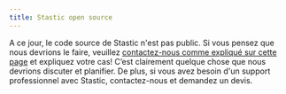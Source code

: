 ```yaml
---
title: Stastic open source
---
```

A ce jour, le code source de Stastic n'est pas public. Si vous pensez que nous devrions le faire, veuillez [contactez-nous comme expliqué sur cette page](/contact) et expliquez votre cas! C’est clairement quelque chose que nous devrions discuter et planifier. De plus, si vous avez besoin d'un support professionnel avec Stastic, contactez-nous et demandez un devis.
